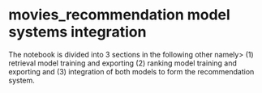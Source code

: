 # movies_recommendation model systems integration

The notebook is divided into 3 sections in the following other namely>
(1) retrieval model training and exporting
(2) ranking model training and exporting
and (3) integration of both models to form the recommendation system.
